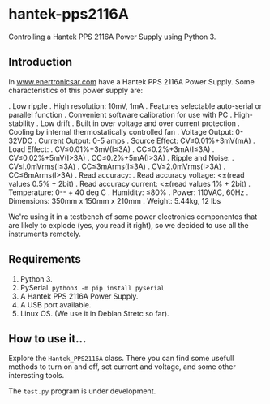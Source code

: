 # hantek-pps2116A
Controlling a Hantek PPS 2116A Power Supply using Python 3. 

## Introduction

In www.enertronicsar.com  have a Hantek PPS 2116A Power Supply. Some characteristics of this power supply are: 


. Low ripple
. High resolution: 10mV, 1mA
. Features selectable auto-serial or parallel function
. Convenient software calibration for use with PC
. High-stability
. Low drift
. Built in over voltage and over current protection
. Cooling by internal thermostatically controlled fan
. Voltage Output: 0-32VDC
. Current Output: 0-5 amps
. Source Effect: CV≤0.01%+3mV(mA)
. Load Effect:
. CV≤0.01%+3mV(I≤3A)
. CC≤0.2%+3mA(I≤3A)
. CV≤0.02%+5mV(I>3A)
. CC≤0.2%+5mA(I>3A)
. Ripple and Noise:
   . CV≤l.0mVrms(I≤3A)
   . CC≤3mArms(I≤3A)
   . CV≤2.0mVrms(I>3A)
   . CC≤6mArms(I>3A)
. Read accuracy:
. Read accuracy voltage: <±(read values 0.5% + 2bit)
. Read accuracy current: <±(read values 1% + 2bit)
. Temperature: 0-- + 40 deg C
. Humidity: ≤80%
. Power: 110VAC, 60Hz
. Dimensions: 350mm x 150mm x 210mm
. Weight: 5.44kg, 12 lbs

We're using it in a testbench of some power electronics componentes that are likely to explode (yes, you read it right), so we decided to use all the instruments remotely. 

## Requirements

1. Python 3.
2. PySerial. `python3 -m pip install pyserial`
3. A Hantek PPS 2116A Power Supply.
4. A USB port available. 
5. Linux OS. (We use it in Debian Stretc so far). 

## How to use it...

Explore the `Hantek_PPS2116A` class. There you can find some usefull methods to turn on and off, set current and voltage, and some other interesting tools. 

The `test.py` program is under development. 
